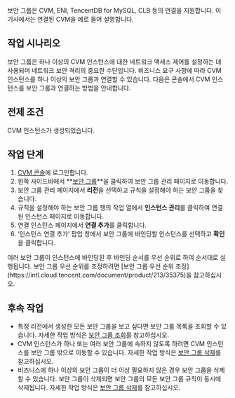 <dx-alert infotype="explain" title="">
보안 그룹은 CVM, ENI, TencentDB for MySQL, CLB 등의 연결을 지원합니다. 이 기사에서는 연결된 CVM을 예로 들어 설명합니다.
</dx-alert>



## 작업 시나리오
보안 그룹은 하나 이상의 CVM 인스턴스에 대한 네트워크 액세스 제어를 설정하는 데 사용되며 네트워크 보안 격리의 중요한 수단입니다. 비즈니스 요구 사항에 따라 CVM 인스턴스를 하나 이상의 보안 그룹과 연결할 수 있습니다. 다음은 콘솔에서 CVM 인스턴스를 보안 그룹과 연결하는 방법을 안내합니다.

## 전제 조건
CVM 인스턴스가 생성되었습니다.

## 작업 단계
1. [CVM 콘솔](https://console.cloud.tencent.com/cvm/index)에 로그인합니다.
2. 왼쪽 사이드바에서 **[보안 그룹](https://console.cloud.tencent.com/cvm/securitygroup)**을 클릭하여 보안 그룹 관리 페이지로 이동합니다.
3. 보안 그룹 관리 페이지에서 **리전**을 선택하고 규칙을 설정해야 하는 보안 그룹을 찾습니다.
4. 규칙을 설정해야 하는 보안 그룹 행의 작업 열에서 **인스턴스 관리**를 클릭하여 연결된 인스턴스 페이지로 이동합니다.
5. 연결 인스턴스 페이지에서 **연결 추가**를 클릭합니다.
6. ‘인스턴스 연결 추가’ 팝업 창에서 보안 그룹에 바인딩할 인스턴스를 선택하고 **확인**을 클릭합니다.
<dx-alert infotype="explain" title="">
여러 보안 그룹이 인스턴스에 바인딩된 후 바인딩 순서를 우선 순위로 하여 순서대로 실행됩니다. 보안 그룹 우선 순위를 조정하려면 [보안 그룹 우선 순위 조정](https://intl.cloud.tencent.com/document/product/213/35375)을 참고하십시오.
</dx-alert>



## 후속 작업
- 특정 리전에서 생성한 모든 보안 그룹을 보고 싶다면 보안 그룹 목록을 조회할 수 있습니다.
자세한 작업 방식은 [보안 그룹 조회](https://intl.cloud.tencent.com/document/product/213/34828)를 참고하십시오.
- CVM 인스턴스가 하나 또는 여러 보안 그룹에 속하지 않도록 하려면 CVM 인스턴스를 보안 그룹 밖으로 이동할 수 있습니다.
자세한 작업 방식은 [보안 그룹 삭제](https://intl.cloud.tencent.com/document/product/213/34830)를 참고하십시오.
- 비즈니스에 하나 이상의 보안 그룹이 더 이상 필요하지 않은 경우 보안 그룹을 삭제할 수 있습니다. 보안 그룹이 삭제되면 보안 그룹의 모든 보안 그룹 규칙이 동시에 삭제됩니다.
자세한 작업 방식은 [보안 그룹 삭제](https://intl.cloud.tencent.com/document/product/213/34831)를 참고하십시오.


